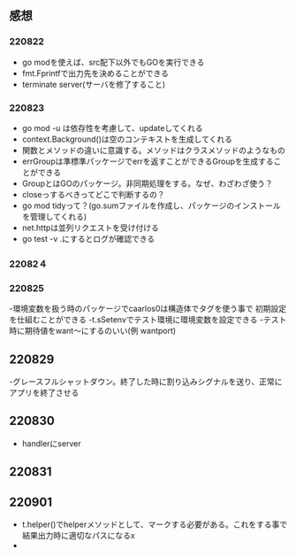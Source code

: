 ## 感想
### 220822
- go modを使えば、src配下以外でもGOを実行できる
- fmt.Fprintfで出力先を決めることができる
- terminate server(サーバを修了すること)

### 220823
- go mod -u は依存性を考慮して、updateしてくれる
- context.Background()は空のコンテキストを生成してくれる
- 関数とメソッドの違いに意識する。メソッドはクラスメソッドのようなもの
- errGroupは準標準パッケージでerrを返すことができるGroupを生成することができる
- GroupとはGOのパッケージ。非同期処理をする。なぜ、わざわざ使う？
- closeっするべきってどこで判断するの？
- go mod tidyって？(go.sumファイルを作成し、パッケージのインストールを管理してくれる)
- net.httpは並列リクエストを受け付ける
- go test -v .にするとログが確認できる

### 22082４

### 220825
-環境変数を扱う時のパッケージでcaarlos0は構造体でタグを使う事で
 初期設定を仕組むことができる
-t.sSetenvでテスト環境に環境変数を設定できる
-テスト時に期待値をwant〜にするのいい(例 wantport)

## 220829
-グレースフルシャットダウン。終了した時に割り込みシグナルを送り、正常にアプリを終了させる

## 220830
- handlerにserver
## 220831
## 220901
- t.helper()でhelperメソッドとして、マークする必要がある。これをする事で結果出力時に適切なパスになるx
- 




